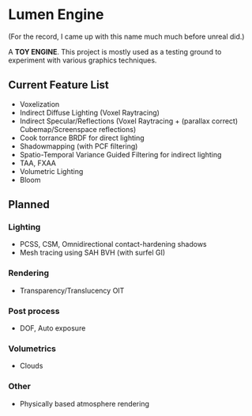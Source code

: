 # Lumen Engine

(For the record, I came up with this name much much before unreal did.) 


A **TOY ENGINE**. This project is mostly used as a testing ground to experiment with various graphics techniques. 

## Current Feature List 

- Voxelization
- Indirect Diffuse Lighting (Voxel Raytracing) 
- Indirect Specular/Reflections (Voxel Raytracing + (parallax correct) Cubemap/Screenspace reflections)
- Cook torrance BRDF for direct lighting
- Shadowmapping (with PCF filtering)
- Spatio-Temporal Variance Guided Filtering for indirect lighting
- TAA, FXAA 
- Volumetric Lighting
- Bloom

## Planned 

### Lighting 

- PCSS, CSM, Omnidirectional contact-hardening shadows
- Mesh tracing using SAH BVH (with surfel GI)

### Rendering
- Transparency/Translucency OIT

### Post process
- DOF, Auto exposure

### Volumetrics 
- Clouds

### Other 
- Physically based atmosphere rendering
